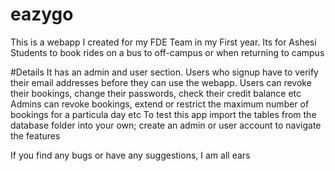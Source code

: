 # eazygo
This is a webapp I created for my FDE Team in my First year. Its for Ashesi Students to book rides on a bus to off-campus
or when returning to campus

#Details
It has an admin and user section. Users who signup have to verify their email addresses before they can use the webapp.
Users can revoke their bookings, change their passwords, check their credit balance etc
Admins can revoke bookings, extend or restrict the maximum number of bookings for a particula day etc
To test this app import the tables from the database folder into your own; create an admin or user account to navigate the features

If you find any bugs or have any suggestions, I am all ears


